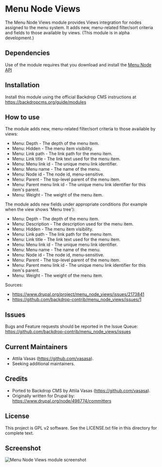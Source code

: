 Menu Node Views
===============

The Menu Node Views module provides Views integration for nodes assigned to the menu system. It adds new, menu-related filter/sort criteria and fields to those available by views. (This module is in alpha development.)


Dependencies
------------

Use of the module requires that you download and install the [Menu Node API](https://backdropcms.org/project/menu_node_views)


Installation
---------------

Install this module using the official Backdrop CMS instructions at
https://backdropcms.org/guide/modules


How to use
----------

The module adds new, menu-related filter/sort criteria to those available by views:
- Menu: Depth - The depth of the menu item.
- Menu: Hidden - The menu item visibility.
- Menu: Link path - The link path for the menu item.
- Menu: Link title - The link text used for the menu item.
- Menu: Menu link id - The unique menu link identifier.
- Menu: Menu name - The name of the menu.
- Menu: Node id - The node id, menu-sensitive.
- Menu: Parent - The top-level parent of the menu item.
- Menu: Parent menu link id - The unique menu link identifier for this item's parent.
- Menu: Weight - The weight of the menu item.


The module adds new fields under appropriate conditions (for example when the view shows 'Menu tree'):
- Menu: Depth - The depth of the menu item.
- Menu: Description - The description used for the menu item.
- Menu: Hidden - The menu item visibility.
- Menu: Link path - The link path for the menu item.
- Menu: Link title - The link text used for the menu item.
- Menu: Menu link id - The unique menu link identifier.
- Menu: Menu name - The name of the menu.
- Menu: Node id - The node id, menu-sensitive.
- Menu: Parent - The top-level parent of the menu item.
- Menu: Parent menu link id - The unique menu link identifier for this item's parent.
- Menu: Weight - The weight of the menu item.

Sources:
- https://www.drupal.org/project/menu_node_views/issues/2173841
- https://github.com/backdrop-contrib/menu_node_views/issues/1

Issues
------

Bugs and Feature requests should be reported in the Issue Queue:
https://github.com/backdrop-contrib/menu_node_views/issues


Current Maintainers
-------------------

- Attila Vasas (https://github.com/vasasa).
- Seeking additional maintainers.


Credits
-------

- Ported to Backdrop CMS by Attila Vasas (https://github.com/vasasa).
- Originally written for Drupal by: https://www.drupal.org/node/498774/committers


License
-------

This project is GPL v2 software. See the LICENSE.txt file in this directory for
complete text.


Screenshot
----------

![Menu Node Views module screenshot](https://github.com/backdrop-contrib/menu_node_views/blob/1.x-1.x/images/screenshot.png)
